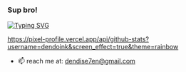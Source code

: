 ### Sup bro!


[![Typing SVG](https://readme-typing-svg.herokuapp.com?font=comfortaa&color=0095f6&size=32&width=500&lines=I+believe+in+magic;I+see+it+in+your+eyes)](https://git.io/typing-svg)

<!-- ![Dendoink's GitHub stats](https://github-readme-stats.vercel.app/api?username=dendoink&show_icons=true&theme=tokyonight) -->
<!-- ![Dendoink's github stats](https://github-readme-stats.vercel.app/api?username=dendoink&show_icons=true&theme=tokyonight) -->
https://pixel-profile.vercel.app/api/github-stats?username=dendoink&screen_effect=true&theme=rainbow

- 📫 reach me at: <dendise7en@gmail.com>

<!--
**dendoink/dendoink** is a ✨ _special_ ✨ repository because its `README.md` (this file) appears on your GitHub profile.

Here are some ideas to get you started:

- 🔭 I’m currently working on ...

- 👯 I’m looking to collaborate on ...
- 🤔 I’m looking for help with ...
- 💬 Ask me about ...
- 📫 How to reach me: ...
- 😄 Pronouns: ...
- ⚡ Fun fact: ...
-->
